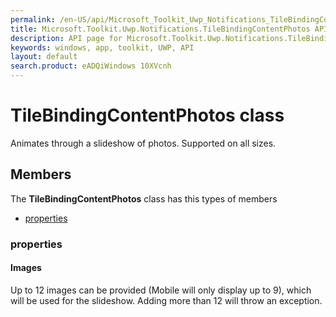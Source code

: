```yaml
---
permalink: /en-US/api/Microsoft_Toolkit_Uwp_Notifications_TileBindingContentPhotos.htm
title: Microsoft.Toolkit.Uwp.Notifications.TileBindingContentPhotos API 
description: API page for Microsoft.Toolkit.Uwp.Notifications.TileBindingContentPhotos
keywords: windows, app, toolkit, UWP, API
layout: default
search.product: eADQiWindows 10XVcnh
---
```



# TileBindingContentPhotos class

Animates through a slideshow of photos. Supported on all sizes.

## Members

The **TileBindingContentPhotos** class has this types of members

* [properties](#properties)

### properties

#### Images

Up to 12 images can be provided (Mobile will only display up to 9), which will be used for the slideshow. Adding more than 12 will throw an exception.


